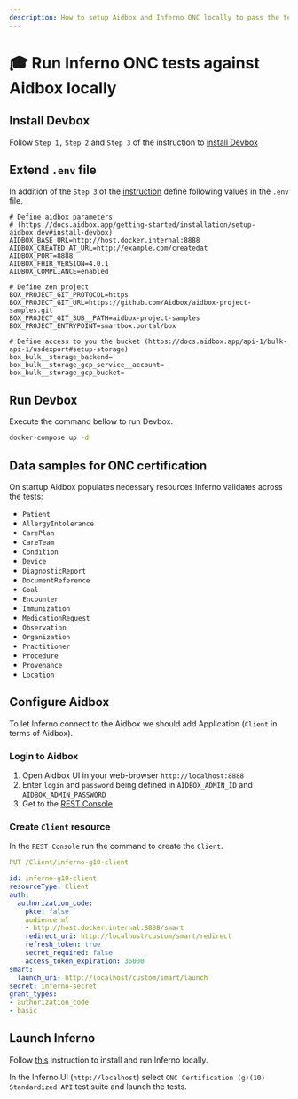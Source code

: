 ```yaml
---
description: How to setup Aidbox and Inferno ONC locally to pass the tests
---
```


# 🎓 Run Inferno ONC tests against Aidbox locally

## Install Devbox

Follow `Step 1,` `Step 2` and `Step 3` of the instruction to [install Devbox](https://docs.aidbox.app/getting-started/installation/setup-aidbox.dev)

## Extend `.env` file

In addition of the `Step 3` of the [instruction](https://docs.aidbox.app/getting-started/installation/setup-aidbox.dev) define following values in the `.env` file.

```
# Define aidbox parameters
# (https://docs.aidbox.app/getting-started/installation/setup-aidbox.dev#install-devbox)
AIDBOX_BASE_URL=http://host.docker.internal:8888
AIDBOX_CREATED_AT_URL=http://example.com/createdat
AIDBOX_PORT=8888
AIDBOX_FHIR_VERSION=4.0.1
AIDBOX_COMPLIANCE=enabled

# Define zen project
BOX_PROJECT_GIT_PROTOCOL=https
BOX_PROJECT_GIT_URL=https://github.com/Aidbox/aidbox-project-samples.git
BOX_PROJECT_GIT_SUB__PATH=aidbox-project-samples
BOX_PROJECT_ENTRYPOINT=smartbox.portal/box

# Define access to you the bucket (https://docs.aidbox.app/api-1/bulk-api-1/usdexport#setup-storage)
box_bulk__storage_backend=
box_bulk__storage_gcp_service__account=
box_bulk__storage_gcp_bucket=
```

## Run Devbox

Execute the command bellow to run Devbox.

```bash
docker-compose up -d
```

## Data samples for ONC certification

On startup Aidbox populates necessary resources Inferno validates across the tests:

* `Patient`
* `AllergyIntolerance`
* `CarePlan`
* `CareTeam`
* `Condition`
* `Device`
* `DiagnosticReport`
* `DocumentReference`
* `Goal`
* `Encounter`
* `Immunization`
* `MedicationRequest`
* `Observation`
* `Organization`
* `Practitioner`
* `Procedure`
* `Provenance`
* `Location`

## Configure Aidbox

To let Inferno connect to the Aidbox we should add Application (`Client` in terms of Aidbox).

### Login to Aidbox

1. Open Aidbox UI in your web-browser `http://localhost:8888`
2. Enter `login` and `password` being defined in `AIDBOX_ADMIN_ID` and `AIDBOX_ADMIN_PASSWORD`
3. Get to the [REST Console](../../overview/aidbox-ui/rest-console-1.md)

### Create `Client` resource

In the `REST Console` run the command to create the `Client`.

```yaml
PUT /Client/inferno-g10-client

id: inferno-g10-client
resourceType: Client
auth:
  authorization_code:
    pkce: false
    audience:ml
    - http://host.docker.internal:8888/smart
    redirect_uri: http://localhost/custom/smart/redirect
    refresh_token: true
    secret_required: false
    access_token_expiration: 36000
smart:
  launch_uri: http://localhost/custom/smart/launch
secret: inferno-secret
grant_types:
- authorization_code
- basic
```

## Launch Inferno

Follow [this](https://github.com/onc-healthit/onc-certification-g10-test-kit#local-installation-instruction) instruction to install and run Inferno locally.

In the Inferno UI (`http://localhost`) select `ONC Certification (g)(10) Standardized API` test suite and launch the tests.
